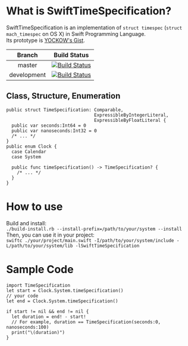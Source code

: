 # What is SwiftTimeSpecification?
SwiftTimeSpecification is an implementation of `struct timespec` (`struct mach_timespec` on OS X) in Swift Programming Language.  
Its prototype is [YOCKOW's Gist](https://gist.github.com/YOCKOW/12d9607cb30f40b79fb2).  

|Branch     |Build Status                                                                                                                                      |
|:---------:|:------------------------------------------------------------------------------------------------------------------------------------------------:|
|master     |[![Build Status](https://travis-ci.org/YOCKOW/SwiftTimeSpecification.svg?branch=master)     ](https://travis-ci.org/YOCKOW/SwiftTimeSpecification)|
|development|[![Build Status](https://travis-ci.org/YOCKOW/SwiftTimeSpecification.svg?branch=development)](https://travis-ci.org/YOCKOW/SwiftTimeSpecification)|

## Class, Structure, Enumeration
```
public struct TimeSpecification: Comparable,
                                 ExpressibleByIntegerLiteral,
                                 ExpressibleByFloatLiteral {
  public var seconds:Int64 = 0
  public var nanoseconds:Int32 = 0
  /* ... */
}
public enum Clock {
  case Calendar
  case System
  
  public func timeSpecification() -> TimeSpecification? {
    /* ... */
  }
}
```

# How to use
Build and install:  
`./build-install.rb --install-prefix=/path/to/your/system --install`  
Then, you can use it in your project:  
`swiftc ./your/project/main.swift -I/path/to/your/system/include -L/path/to/your/system/lib -lSwiftTimeSpecification`  

# Sample Code
```
import TimeSpecification
let start = Clock.System.timeSpecification()
// your code
let end = Clock.System.timeSpecification()

if start != nil && end != nil {
  let duration = end! - start!
  // For example, duration == TimeSpecification(seconds:0, nanoseconds:100)
  print("\(duration)") 
}
```

